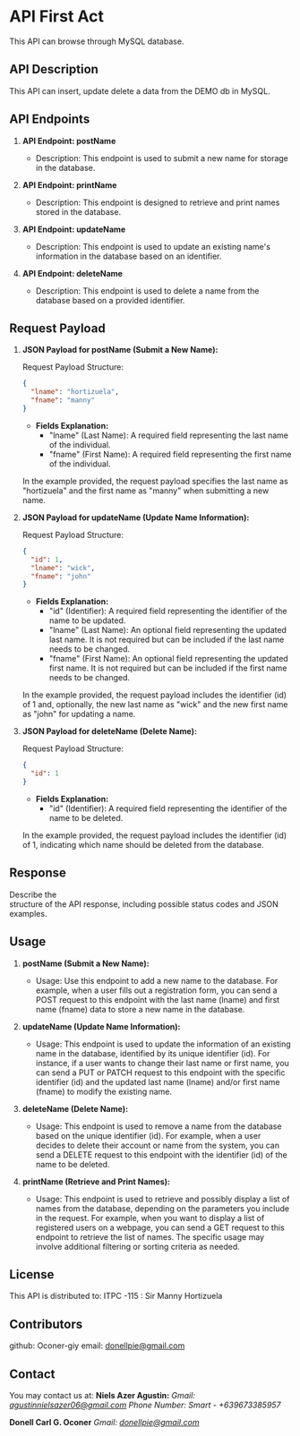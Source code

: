 # API First Act   
This API can browse through MySQL database.
    
## API Description 
 
  
This API can insert, update delete a data from the DEMO db in MySQL.
  
  
 
## API Endpoints  

1.  **API Endpoint: postName**
    
    -   Description: This endpoint is used to submit a new name for storage in the database.
2.  **API Endpoint: printName**
    
    -   Description: This endpoint is designed to retrieve and print names stored in the database.
3.  **API Endpoint: updateName**
    
    -   Description: This endpoint is used to update an existing name's information in the database based on an identifier.
4.  **API Endpoint: deleteName**
    
    -   Description: This endpoint is used to delete a name from the database based on a provided identifier.  

## Request Payload  

1. **JSON Payload for postName (Submit a New Name):**

   Request Payload Structure:
   ```json
   {
     "lname": "hortizuela",
     "fname": "manny"
   }
   ```

   - **Fields Explanation:**
     - "lname" (Last Name): A required field representing the last name of the individual.
     - "fname" (First Name): A required field representing the first name of the individual.

   In the example provided, the request payload specifies the last name as "hortizuela" and the first name as "manny" when submitting a new name.

2. **JSON Payload for updateName (Update Name Information):**

   Request Payload Structure:
   ```json
   {
     "id": 1,
     "lname": "wick",
     "fname": "john"
   }
   ```

   - **Fields Explanation:**
     - "id" (Identifier): A required field representing the identifier of the name to be updated.
     - "lname" (Last Name): An optional field representing the updated last name. It is not required but can be included if the last name needs to be changed.
     - "fname" (First Name): An optional field representing the updated first name. It is not required but can be included if the first name needs to be changed.

   In the example provided, the request payload includes the identifier (id) of 1 and, optionally, the new last name as "wick" and the new first name as "john" for updating a name.

3. **JSON Payload for deleteName (Delete Name):**

   Request Payload Structure:
   ```json
   {
     "id": 1
   }
   ```

   - **Fields Explanation:**
     - "id" (Identifier): A required field representing the identifier of the name to be deleted.

   In the example provided, the request payload includes the identifier (id) of 1, indicating which name should be deleted from the database.  
  
  
  
## Response  
  
  
Describe the  
structure of the API response, including possible status codes and JSON  
examples.  
  
  
  
  
  
## Usage  
  
  
1.  **postName (Submit a New Name):**
    
    -   Usage: Use this endpoint to add a new name to the database. For example, when a user fills out a registration form, you can send a POST request to this endpoint with the last name (lname) and first name (fname) data to store a new name in the database.
2.  **updateName (Update Name Information):**
    
    -   Usage: This endpoint is used to update the information of an existing name in the database, identified by its unique identifier (id). For instance, if a user wants to change their last name or first name, you can send a PUT or PATCH request to this endpoint with the specific identifier (id) and the updated last name (lname) and/or first name (fname) to modify the existing name.
3.  **deleteName (Delete Name):**
    
    -   Usage: This endpoint is used to remove a name from the database based on the unique identifier (id). For example, when a user decides to delete their account or name from the system, you can send a DELETE request to this endpoint with the identifier (id) of the name to be deleted.
4.  **printName (Retrieve and Print Names):**
    
    -   Usage: This endpoint is used to retrieve and possibly display a list of names from the database, depending on the parameters you include in the request. For example, when you want to display a list of registered users on a webpage, you can send a GET request to this endpoint to retrieve the list of names. The specific usage may involve additional filtering or sorting criteria as needed.
  
  
  
  
  
## License  
  
  
This API is distributed to:
ITPC -115 : Sir Manny Hortizuela
  
  
  
  
  
## Contributors  

github: Oconer-giy
email: donellpie@gmail.com
  
  
  
  
## Contact  
You may contact us at:
**Niels Azer Agustin:**
*Gmail: agustinnielsazer06@gmail.com*
*Phone Number: Smart - +639673385957*

**Donell Carl G. Oconer**
*Gmail: donellpie@gmail.com*
